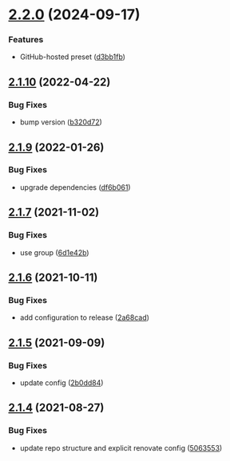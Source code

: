 # [2.2.0](https://github.com/algolia/renovate-config-algolia/compare/v2.1.10...v2.2.0) (2024-09-17)


### Features

* GitHub-hosted preset ([d3bb1fb](https://github.com/algolia/renovate-config-algolia/commit/d3bb1fb9443aacb248d49c01b14a4a3257d646f4))

## [2.1.10](https://github.com/algolia/renovate-config-algolia/compare/v2.1.9...v2.1.10) (2022-04-22)


### Bug Fixes

* bump version ([b320d72](https://github.com/algolia/renovate-config-algolia/commit/b320d72498957e96f05c7353bc3878470e2d06bc))

## [2.1.9](https://github.com/algolia/renovate-config-algolia/compare/v2.1.8...v2.1.9) (2022-01-26)


### Bug Fixes

* upgrade dependencies ([df6b061](https://github.com/algolia/renovate-config-algolia/commit/df6b061bdba367312e492b0f665103a597e651d0))

## [2.1.7](https://github.com/algolia/renovate-config-algolia/compare/v2.1.6...v2.1.7) (2021-11-02)


### Bug Fixes

* use group ([6d1e42b](https://github.com/algolia/renovate-config-algolia/commit/6d1e42b07162cc16630d9624f7c0eca0c07060de))

## [2.1.6](https://github.com/algolia/renovate-config-algolia/compare/v2.1.5...v2.1.6) (2021-10-11)


### Bug Fixes

* add configuration to release ([2a68cad](https://github.com/algolia/renovate-config-algolia/commit/2a68cad170c29f35881b4acb7b82e3a18d52720b))

## [2.1.5](https://github.com/algolia/renovate-config-algolia/compare/v2.1.4...v2.1.5) (2021-09-09)


### Bug Fixes

* update config ([2b0dd84](https://github.com/algolia/renovate-config-algolia/commit/2b0dd84f8637f8a8eb2aa10c4b3ad615b41bf4e0))

## [2.1.4](https://github.com/algolia/renovate-config-algolia/compare/v2.1.3...v2.1.4) (2021-08-27)


### Bug Fixes

* update repo structure and explicit renovate config ([5063553](https://github.com/algolia/renovate-config-algolia/commit/5063553469f34dbaa53a6d560f0ffce3b67d8edc))
